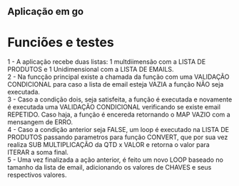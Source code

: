 ## Aplicação em go

# Funciões e testes
1 - A aplicação recebe duas listas: 1 multdiimensão com a LISTA DE PRODUTOS e 1 Unidimensional com a LISTA DE EMAILS.<br />
2 - Na funcção principal existe a chamada da função com uma VALIDAÇÃO CONDICIONAL para caso a lista de email esteja VAZIA a função NÃO seja executada.<br />
3 - Caso a condição dois, seja satisfeita, a função é executada e novamente é executada uma VALIDAÇÃO CONDICIONAL verificando se existe email REPETIDO. Caso
haja, a função é encereda retornando o MAP VAZIO com a mensangem de ERRO.<br />
4 - Caso a condição anterior seja FALSE, um loop é executado na LISTA DE PRODUTOS passando parametros para função CONVERT, que por sua vez realiza 
SUB MULTIPLICAÇÃO da QTD x VALOR e retorna o valor para ITERAR a soma final.<br />
5 - Uma vez finalizada a ação anterior, é feito um novo LOOP baseado no tamanho da lista de email, adicionando os valores de CHAVES e seus respectivos valores.
